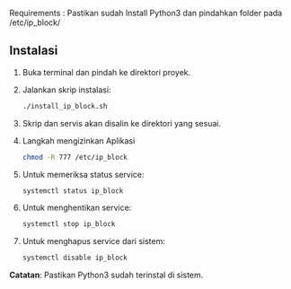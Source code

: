 Requirements :
Pastikan sudah Install Python3 dan pindahkan folder pada /etc/ip_block/


## Instalasi

1. Buka terminal dan pindah ke direktori proyek.
2. Jalankan skrip instalasi:

   ```bash
   ./install_ip_block.sh
   ```

3. Skrip dan servis akan disalin ke direktori yang sesuai.

4. Langkah mengizinkan Aplikasi
   ```bash
   chmod -R 777 /etc/ip_block

6. Untuk memeriksa status service:

   ```bash
   systemctl status ip_block
   ```

7. Untuk menghentikan service:

   ```bash
   systemctl stop ip_block
   ```

8. Untuk menghapus service dari sistem:

   ```bash
   systemctl disable ip_block
   ```


**Catatan**: Pastikan Python3 sudah terinstal di sistem.
